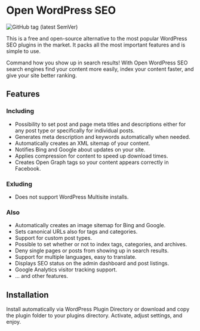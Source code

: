 # Open WordPress SEO

![GitHub tag (latest SemVer)](https://img.shields.io/github/tag/tzri/open-wordpress-seo.svg?label=Latest%20version)

This is a free and open-source alternative to the most popular WordPress SEO plugins in the market. It packs all the most important features and is simple to use.

Command how you show up in search results! With Open WordPress SEO search engines find your content more easily, index your content faster, and give your site better ranking.

## Features

### Including
- Possibility to set post and page meta titles and descriptions either for any post type or specifically for individual posts.
- Generates meta description and keywords automatically when needed.
- Automatically creates an XML sitemap of your content.
- Notifies Bing and Google about updates on your site.
- Applies compression for content to speed up download times.
- Creates Open Graph tags so your content appears correctly in Facebook.

### Exluding
- Does not support WordPress Multisite installs.

### Also
- Automatically creates an image sitemap for Bing and Google.
- Sets canonical URLs also for tags and categories.
- Support for custom post types.
- Possible to set whether or not to index tags, categories, and archives.
- Deny single pages or posts from showing up in search results.
- Support for multiple languages, easy to translate.
- Displays SEO status on the admin dashboard and post listings.
- Google Analytics visitor tracking support.
- ... and other features.

## Installation

Install automatically via WordPress Plugin Directory or download and copy the plugin folder to your plugins directory. Activate, adjust settings, and enjoy.